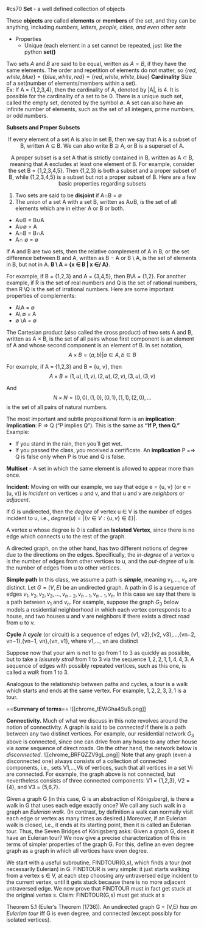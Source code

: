 #cs70
**Set** - a well defined collection of objects

These **objects** are called **elements** or **members** of the set, and they can be anything, including *numbers, letters, people, cities, and even other sets*
- Properties
	- Unique (each element in a set cannot be repeated, just like the python **set()**

Two sets $A$ and $B$ are said to be equal, written as $A = B$, if they have the same elements. The order and repetition of elements do not matter, so $\{red, white, blue\} = \{blue, white, red\} = \{red, white, white, blue\}$ 
**Cardinality**
Size of a set(number of elements/members within a set).  
Ex: If A = {1,2,3,4}, then the cardinality of A, denoted by |A|, is 4. It is possible for the cardinality of a set to be 0. There is a unique such set, called the empty set, denoted by the symbol $\emptyset$. A set can also have an infinite number of elements, such as the set of all integers, prime numbers, or odd numbers.

**Subsets and Proper Subsets**
<p style="text-align:center;">If every element of a set A is also in set B, then we say that A is a subset of B, written A ⊆ B.  We can also write B ⊇ A, or B is a superset of A.</p>

<p style="text-align:center">A proper subset is a set A that is strictly contained in B, written as A ⊂ B, meaning that A excludes at least one element of B. For example, consider the set B = {1,2,3,4,5}. Then {1,2,3} is both a subset and a proper subset of B, while {1,2,3,4,5} is a subset but not a proper subset of B. Here are a few basic properties regarding subsets</p>

1) Two sets are said to be **disjoint** if A∩B = $\emptyset$
2) The union of a set A with a set B, written as A∪B, is the set of all elements which are in either A or B or both.

- A∪B = B∪A 
- A∪$\emptyset$ = A
- A∩B = B∩A 
- A∩ $\emptyset$ = $\emptyset$

If A and B are two sets, then the relative complement of A in B, or the set difference between B and A, written as B − A or B \ A, is the set of elements in B, but not in A. 
**B \ A = {x ∈ B | x ∈/ A}**. 

For example, if B = {1,2,3} and A = {3,4,5}, then B\A = {1,2}. For another example, if R is the set of real numbers and Q is the set of rational numbers, then R \Q is the set of irrational numbers. Here are some important properties of complements:

- A\A = $\emptyset$
- A\ $\emptyset$ = A 
- $\emptyset$ \A = $\emptyset$

The Cartesian product (also called the cross product) of two sets A and B, written as A × B, is the set of all pairs whose first component is an element of A and whose second component is an element of B. In set notation, 
$$A × B = {(a,b) | a ∈ A,b ∈ B}$$

For example, if A = {1,2,3} and B = {u, v}, then 
$$A × B = {(1,u),(1, v),(2,u),(2, v),(3,u),(3, v)}$$

And 
$$N × N = {(0,0),(1,0),(0,1),(1,1),(2,0),...}$$
is the set of all pairs of natural numbers.

The most important and subtle propositional form is an **implication**:
**Implication**: P ⇒ Q (“P implies Q”). This is the same as **“If P, then Q.”**
Example:
- If you stand in the rain, then you’ll get wet. 
- If you passed the class, you received a certificate.
An **implication** P =⇒ Q is false only when P is true and Q is false.

**Multiset** - A set in which the same element is allowed to appear more than once.

**Incident:**
Moving on with our example, we say that
		edge e = {u, v} (or e = (u, v)) 
is *incident* on vertices u and v, and that u and v are *neighbors* or *adjacent*.

If *G* is undirected, then the *degree* of vertex u ∈ V is the number of edges incident to u, i.e., $degree(u) = |\{v ∈ V : \{u, v\} ∈ E\}|$. 

A vertex u whose degree is 0 is called an **Isolated Vertex**, since there is no edge which connects u to the rest of the graph.

A directed graph, on the other hand, has two different notions of degree due to the directions on the edges. Specifically, the *in-degree* of a vertex u is the number of edges from other vertices to u, and the *out-degree* of u is the number of edges from u to other vertices.

**Simple path**
In this class, we assume a path is ***simple***, meaning $v_1,\dots, v_n$ are distinct. Let $G = (V,E)$ be an undirected graph. A path in $G$ is a sequence of edges ${v_1, v_2},{v_2, v_3},...,{v_{n−2}, v_{n−1}},{v_{n−1}, v_n}$. In this case we say that there is a path between $v_1$ and $v_n$. For example, suppose the graph $G_3$ below models a residential neighborhood in which each vertex corresponds to a house, and two houses u and v are neighbors if there exists a direct road from u to v.

**Cycle**
A ***cycle*** (or circuit) is a sequence of edges {v1, v2},{v2, v3},...,{vn−2, vn−1},{vn−1, vn},{vn, v1}, where v1,..., vn are distinct

Suppose now that your aim is not to go from 1 to 3 as quickly as possible, but to take a *leisurely stroll* from 1 to 3 via the sequence ${1,2},{2,1},{1,4},{4,3}$. A sequence of edges with possibly repeated vertices, such as this one, is called a *walk* from $1$ to $3$.

Analogous to the relationship between paths and cycles, a *tour* is a walk which starts and ends at the same vertex. For example, ${1,2},{2,3},{3,1}$ is a tour.

==**Summary of terms**==
![[chrome_tEWGha4SuB.png]]

**Connectivity.**
Much of what we discuss in this note revolves around the notion of connectivity. A graph is said to be *connected* if there is a path between any two distinct vertices. For example, our residential network $G_3$ above is connected, since one can drive from any house to any other house via *some* sequence of direct roads. On the other hand, the network below is *disconnected*.
![[chrome_BRFQZZV9gL.png]]
Note that any graph (even a disconnected one) always consists of a collection of connected components, i.e., sets V1,...,Vk of vertices, such that all vertices in a set Vi are connected. For example, the graph above is not connected, but nevertheless consists of three connected components: V1 = {1,2,3}, V2 = {4}, and V3 = {5,6,7}.


Given a graph G (in this case, G is an abstraction of Königsberg), is there a walk in G that uses each edge exactly once? We call any such walk in a graph an *Eulerian walk*. (In contrast, by definition a walk can normally visit each edge or vertex as many times as desired.) Moreover, if an Eulerian walk is closed, i.e., it ends at its starting point, then it is called an Eulerian tour. Thus, the Seven Bridges of Königsberg asks: Given a graph G, does it have an Eulerian tour? We now give a precise characterization of this in terms of simpler properties of the graph G. For this, define an even degree graph as a graph in which all vertices have even degree.


We start with a useful subroutine, FINDTOUR(G,s), which finds a tour (not necessarily Eulerian) in G. FINDTOUR is very simple: it just starts walking from a vertex s ∈ V, at each step choosing any untraversed edge incident to the current vertex, until it gets stuck because there is no more adjacent untraversed edge. We now prove that FINDTOUR must in fact get stuck at the original vertex s. Claim: FINDTOUR(G,s) must get stuck at s

Theorem 5.1 (Euler’s Theorem (1736)). An undirected graph G = (V,E) *has an Eulerian tour* iff G is even degree, and connected (except possibly for isolated vertices).